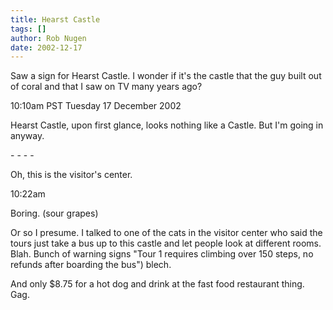 ```yaml
---
title: Hearst Castle
tags: []
author: Rob Nugen
date: 2002-12-17
---
```


<p>Saw a sign for Hearst Castle.  I wonder if it's the castle that the
guy built out of coral and that I saw on TV many years ago?</p>

<p class=date>10:10am PST Tuesday 17 December 2002</p>

<p>Hearst Castle, upon first glance, looks nothing like a Castle.  But
I'm going in anyway.</p>

<p>- - - -</p>

<p>Oh, this is the visitor's center.</p>

<p class=date>10:22am</p>

<p>Boring.  (sour grapes)</p>

<p>Or so I presume.  I talked to one of the cats in the visitor center
who said the tours just take a bus up to this castle and let people
look at different rooms.  Blah.  Bunch of warning signs "Tour 1
requires climbing over 150 steps, no refunds after boarding the bus")
blech.</p>

<p>And only $8.75 for a hot dog and drink at the fast food restaurant
thing.  Gag.</p>
